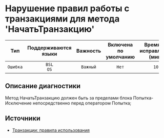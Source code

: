 # Нарушение правил работы с транзакциями для метода 'НачатьТранзакцию'

| Тип | Поддерживаются<br/>языки | Важность | Включена<br/>по умолчанию | Время на<br/>исправление (мин) | Тэги |
| :-: | :-: | :-: | :-: | :-: | :-: |
| `Ошибка` | `BSL`<br/>`OS` | `Важный` | `Нет` | `10` | `standard` |


## <TODO PARAMS>

## Описание диагностики

Метод НачатьТранзакцию должен быть за пределами блока Попытка-Исключение непосредственно перед оператором Попытка;

## Источники

+ [Транзакции: правила использования](https://its.1c.ru/db/v8std/content/783/hdoc/_top/)
